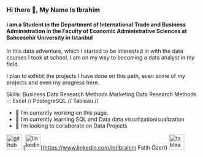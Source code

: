 ### Hi there 👋, My Name Is Ibrahim
####  i am a Student in the Department of International Trade and Business Administration in the Faculty of Economic Administrative Sciences at Bahcesehir University in Istanbul
In this data adventure, which I started to be interested in with the data courses I took at school, I am on my way to becoming a data analyst in my field.

I plan to exhibit the projects I have done on this path, even some of my projects and even my progress here. 

Skills: Business Data Research Methods  Marketing Data Research Methods :::  Excel // PostegreSQL // Tableau //

- 🔭 I’m currently working on this page. 
- 🌱 I’m currently learning SQL and Data data visualizationisualization 
- 👯 I’m looking to collaborate on Data Projects  


[<img src='https://cdn.jsdelivr.net/npm/simple-icons@3.0.1/icons/github.svg' alt='github' height='40'>](https://github.com/ozeribrahim07)  [<img src='https://cdn.jsdelivr.net/npm/simple-icons@3.0.1/icons/linkedin.svg' alt='linkedin' height='40'>](https://www.linkedin.com/in/İbrahim Fatih Özer/)  [<img src='https://cdn.jsdelivr.net/npm/simple-icons@3.0.1/icons/tableau.svg' alt='tableau' height='40'>](https://public.tableau.com/app/profile/ibrahim.fatih.ozer/vizzes)  



